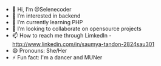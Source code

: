 - 👋 Hi, I’m @Selenecoder
- 👀 I’m interested in backend
- 🌱 I’m currently learning PHP
- 💞️ I’m looking to collaborate on opensource projects
- 📫 How to reach me through LimkedIn - http://www.linkedin.com/in/saumya-tandon-2824sau301
- 😄 Pronouns: She/Her
- ⚡ Fun fact: I'm a dancer and MUNer

<!---
Selenecoder/Selenecoder is a ✨ special ✨ repository because its `README.md` (this file) appears on your GitHub profile.
You can click the Preview link to take a look at your changes.
--->
